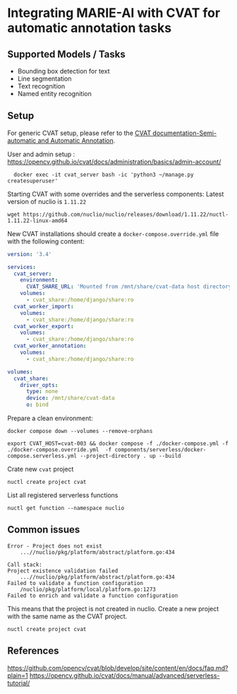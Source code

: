 # Integrating MARIE-AI with CVAT for automatic annotation tasks 

## Supported Models / Tasks

* Bounding box detection for text
* Line segmentation
* Text recognition
* Named entity recognition


## Setup
For generic CVAT setup, please refer to the [CVAT documentation-Semi-automatic and Automatic Annotation](https://opencv.github.io/cvat/docs/administration/advanced/installation_automatic_annotation/).

User and admin setup : https://opencv.github.io/cvat/docs/administration/basics/admin-account/

```shell
  docker exec -it cvat_server bash -ic 'python3 ~/manage.py createsuperuser'
```

Starting CVAT with some overrides and the serverless components:
Latest version of nuclio is `1.11.22`

```shell
wget https://github.com/nuclio/nuclio/releases/download/1.11.22/nuctl-1.11.22-linux-amd64
```

New CVAT installations should create a `docker-compose.override.yml` file with the following content:

```yaml title='docker-compose.override.yml' file='docker-compose.override.yml'
version: '3.4'

services:
  cvat_server:
    environment:
      CVAT_SHARE_URL: 'Mounted from /mnt/share/cvat-data host directory'  
    volumes:
      - cvat_share:/home/django/share:ro
  cvat_worker_import:
    volumes:
      - cvat_share:/home/django/share:ro
  cvat_worker_export:
    volumes:
      - cvat_share:/home/django/share:ro
  cvat_worker_annotation:
    volumes:
      - cvat_share:/home/django/share:ro

volumes:
  cvat_share:
    driver_opts:
      type: none
      device: /mnt/share/cvat-data
      o: bind
```

Prepare a clean environment:

```shell
docker compose down --volumes --remove-orphans
```

```shell
export CVAT_HOST=cvat-003 && docker compose -f ./docker-compose.yml -f ./docker-compose.override.yml  -f components/serverless/docker-compose.serverless.yml --project-directory . up --build
```

Crate new `cvat` project

```shell
nuctl create project cvat
```


List all registered serverless functions

```shell
nuctl get function --namespace nuclio
```

## Common issues

```shell
Error - Project does not exist
    ...//nuclio/pkg/platform/abstract/platform.go:434

Call stack:
Project existence validation failed
    ...//nuclio/pkg/platform/abstract/platform.go:434
Failed to validate a function configuration
    /nuclio/pkg/platform/local/platform.go:1273
Failed to enrich and validate a function configuration

```

This means that the project is not created in nuclio. Create a new project with the same name as the CVAT project.

```shell
nuctl create project cvat
```

## References
https://github.com/opencv/cvat/blob/develop/site/content/en/docs/faq.md?plain=1
https://opencv.github.io/cvat/docs/manual/advanced/serverless-tutorial/
